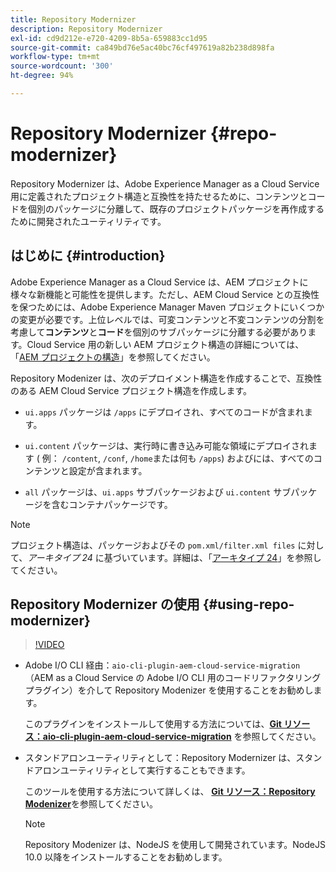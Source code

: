 ```yaml
---
title: Repository Modernizer
description: Repository Modernizer
exl-id: cd9d212e-e720-4209-8b5a-659883cc1d95
source-git-commit: ca849bd76e5ac40bc76cf497619a82b238d898fa
workflow-type: tm+mt
source-wordcount: '300'
ht-degree: 94%

---
```


# Repository Modernizer {#repo-modernizer}

Repository Modernizer は、Adobe Experience Manager as a Cloud Service 用に定義されたプロジェクト構造と互換性を持たせるために、コンテンツとコードを個別のパッケージに分離して、既存のプロジェクトパッケージを再作成するために開発されたユーティリティです。

## はじめに {#introduction}

Adobe Experience Manager as a Cloud Service は、AEM プロジェクトに様々な新機能と可能性を提供します。ただし、AEM Cloud Service との互換性を保つためには、Adobe Experience Manager Maven プロジェクトにいくつかの変更が必要です。上位レベルでは、可変コンテンツと不変コンテンツの分割を考慮して&#x200B;**コンテンツ**&#x200B;と&#x200B;**コード**&#x200B;を個別のサブパッケージに分離する必要があります。Cloud Service 用の新しい AEM プロジェクト構造の詳細については、「[AEM プロジェクトの構造](https://experienceleague.adobe.com/docs/experience-manager-cloud-service/implementing/developing/aem-project-content-package-structure.html?lang=ja)」を参照してください。

Repository Modenizer は、次のデプロイメント構造を作成することで、互換性のある AEM Cloud Service プロジェクト構造を作成します。

* `ui.apps` パッケージは `/apps` にデプロイされ、すべてのコードが含まれます。

* `ui.content` パッケージは、実行時に書き込み可能な領域にデプロイされます ( 例： `/content`, `/conf`, `/home`または何も `/apps`) およびには、すべてのコンテンツと設定が含まれます。

* `all` パッケージは、`ui.apps` サブパッケージおよび `ui.content` サブパッケージを含むコンテナパッケージです。

>[!NOTE]
>プロジェクト構造は、パッケージおよびその `pom.xml/filter.xml files` に対して、*アーキタイプ 24* に基づいています。詳細は、「[アーキタイプ 24](https://github.com/adobe/aem-project-archetype)」を参照してください。

## Repository Modernizer の使用 {#using-repo-modernizer}

>[!VIDEO](https://video.tv.adobe.com/v/333057/?quality=12&learn=on)

* Adobe I/O CLI 経由：`aio-cli-plugin-aem-cloud-service-migration`（AEM as a Cloud Service の Adobe I/O CLI 用のコードリファクタリングプラグイン）を介して Repository Modenizer を使用することをお勧めします。

   このプラグインをインストールして使用する方法については、**[Git リソース：aio-cli-plugin-aem-cloud-service-migration](https://github.com/adobe/aio-cli-plugin-aem-cloud-service-migration#introduction)** を参照してください。

* スタンドアロンユーティリティとして：Repository Modernizer は、スタンドアロンユーティリティとして実行することもできます。

   このツールを使用する方法について詳しくは、 **[Git リソース：Repository Modenizer](https://github.com/adobe/aem-cloud-service-source-migration/tree/master/packages/repository-modernizer)**&#x200B;を参照してください。

   >[!NOTE]
   >
   >Repository Modenizer は、NodeJS を使用して開発されています。NodeJS 10.0 以降をインストールすることをお勧めします。

